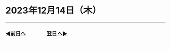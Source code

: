 # 2023年12月14日（木）

---

### [◀️前日へ](https:/github.com/yuasys/chatty-journal/blob/main/2023/12/2023-12-13.md)&emsp;&emsp;&emsp;&emsp;[翌日へ▶️](https://github.com/yuasys/chatty-journal/blob/main/2023/12/2023-12-15.md)

--
